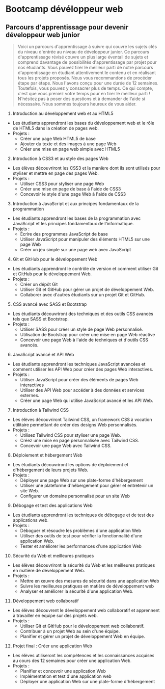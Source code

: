 # Bootcamp dévéloppeur web
## Parcours d'apprentissage pour devenir développeur web junior

> Voici un parcours d'apprentissage à suivre qui couvre les sujets clés du niveau d'entrée au niveau de développeur junior. Ce parcours d'apprentissage révisé couvre un plus large éventail de sujets et comprend davantage de possibilités d'apprentissage par projet pour nos étudiants. Vous pouvez tirer le meilleur parti de notre parcours d'apprentissage en étudiant attentivement le contenu et en réalisant tous les projets proposés. Nous vous recommandons de procéder étape par étape. Nous l'avons conçu pour une durée de 12 semaines. Toutefois, vous pouvez y consacrer plus de temps. Ce qui compte, c'est que vous preniez votre temps pour en tirer le meilleur parti ! N'hésitez pas à poser des questions et à demander de l'aide si nécessaire. Nous sommes toujours heureux de vous aider.

1.  Introduction au développement web et au HTML5
- Les étudiants apprendront les bases du développement web et le rôle de HTML5 dans la création de pages web.
- Projets : 
    - Créer une page Web HTML5 de base
    - Ajouter du texte et des images à une page Web
    - Créer une mise en page web simple avec HTML5

2.  Introduction à CSS3 et au style des pages Web
- Les élèves découvriront les CSS3 et la manière dont ils sont utilisés pour styliser et mettre en page des pages Web.
- Projets : 
    - Utiliser CSS3 pour styliser une page Web
    - Créer une mise en page de base à l'aide de CSS3
    - Concevoir le style d'une page Web à l'aide de CSS3

3.  Introduction à JavaScript et aux principes fondamentaux de la programmation
- Les étudiants apprendront les bases de la programmation avec JavaScript et les principes fondamentaux de l'informatique.
- Projets : 
    - Écrire des programmes JavaScript de base
    - Utiliser JavaScript pour manipuler des éléments HTML5 sur une page Web
    - Créer un jeu simple sur une page web avec JavaScript

4.  Git et GitHub pour le développement Web
- Les étudiants apprendront le contrôle de version et comment utiliser Git et GitHub pour le développement Web.
- Projets : 
    - Créer un dépôt Git
    - Utiliser Git et GitHub pour gérer un projet de développement Web.
    - Collaborer avec d'autres étudiants sur un projet Git et GitHub.

5.  CSS avancé avec SASS et Bootstrap
- Les étudiants découvriront des techniques et des outils CSS avancés tels que SASS et Bootstrap.
- Projets : 
    - Utiliser SASS pour créer un style de page Web personnalisé.
    - Utilisation de Bootstrap pour créer une mise en page Web réactive
    - Concevoir une page Web à l'aide de techniques et d'outils CSS avancés.

6.  JavaScript avancé et API Web
- Les étudiants apprendront les techniques JavaScript avancées et comment utiliser les API Web pour créer des pages Web interactives.
- Projets : 
    - Utiliser JavaScript pour créer des éléments de pages Web interactives
    - Utiliser des API Web pour accéder à des données et services externes.
    - Créer une page Web qui utilise JavaScript avancé et les API Web.

7.  Introduction à Tailwind CSS
- Les élèves découvriront Tailwind CSS, un framework CSS à vocation utilitaire permettant de créer des designs Web personnalisés.
- Projets : 
    - Utilisez Tailwind CSS pour styliser une page Web.
    - Créez une mise en page personnalisée avec Tailwind CSS.
    - Concevoir une page Web avec Tailwind CSS.

8.  Déploiement et hébergement Web
- Les étudiants découvriront les options de déploiement et d'hébergement de leurs projets Web.
- Projets : 
    - Déployer une page Web sur une plate-forme d'hébergement
    - Utiliser une plateforme d'hébergement pour gérer et entretenir un site Web.
    - Configurer un domaine personnalisé pour un site Web

9.  Débogage et test des applications Web
- Les étudiants apprendront les techniques de débogage et de test des applications web.
- Projets : 
    - Déboguer et résoudre les problèmes d'une application Web
    - Utiliser des outils de test pour vérifier la fonctionnalité d'une application Web.
    - Tester et améliorer les performances d'une application Web

10. Sécurité du Web et meilleures pratiques
- Les élèves découvriront la sécurité du Web et les meilleures pratiques en matière de développement Web.
- Projets : 
    - Mettre en œuvre des mesures de sécurité dans une application Web
    - Suivre les meilleures pratiques en matière de développement web
    - Analyser et améliorer la sécurité d'une application Web.

11. Développement web collaboratif
- Les élèves découvrent le développement web collaboratif et apprennent à travailler en équipe sur des projets web.
- Projets : 
    - Utiliser Git et GitHub pour le développement web collaboratif.
    - Contribuer à un projet Web au sein d'une équipe.
    - Planifier et gérer un projet de développement Web en équipe.

12. Projet final : Créer une application Web
- Les élèves utiliseront les compétences et les connaissances acquises au cours des 12 semaines pour créer une application Web.
- Projets : 
    - Planifier et concevoir une application Web
    - Implémentation et test d'une application web
    - Déployer une application Web sur une plate-forme d'hébergement
